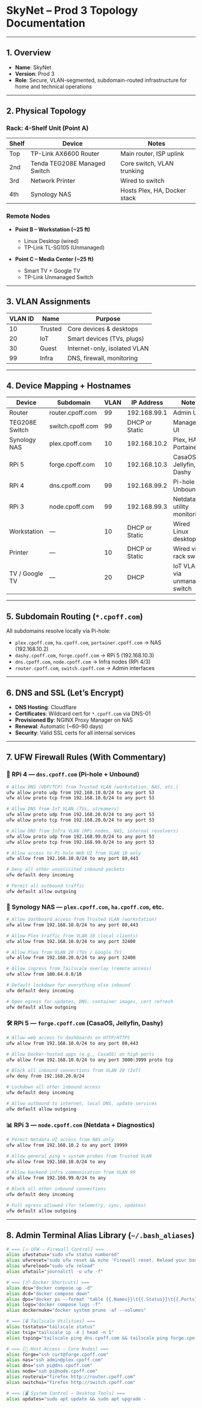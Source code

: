 # SkyNet – Prod 3 Topology Documentation

---

## 1. Overview

- **Name**: SkyNet  
- **Version**: Prod 3  
- **Role**: Secure, VLAN-segmented, subdomain-routed infrastructure for home and technical operations

---

## 2. Physical Topology

### Rack: 4-Shelf Unit (Point A)

| Shelf | Device                       | Notes                           |
|-------|------------------------------|----------------------------------|
| Top   | TP-Link AX6600 Router        | Main router, ISP uplink         |
| 2nd   | Tenda TEG208E Managed Switch | Core switch, VLAN trunking      |
| 3rd   | Network Printer              | Wired to switch                 |
| 4th   | Synology NAS                 | Hosts Plex, HA, Docker stack    |

### Remote Nodes

- **Point B – Workstation (~25 ft)**  
  - Linux Desktop (wired)  
  - TP-Link TL-SG105 (Unmanaged)

- **Point C – Media Center (~25 ft)**  
  - Smart TV + Google TV  
  - TP-Link Unmanaged Switch

---

## 3. VLAN Assignments

| VLAN ID | Name     | Purpose                       |
|---------|----------|-------------------------------|
| 10      | Trusted  | Core devices & desktops       |
| 20      | IoT      | Smart devices (TVs, plugs)    |
| 30      | Guest    | Internet-only, isolated VLAN  |
| 99      | Infra    | DNS, firewall, monitoring     |

---

## 4. Device Mapping + Hostnames

| Device         | Subdomain           | VLAN | IP Address     | Notes                            |
|----------------|----------------------|------|----------------|----------------------------------|
| Router         | router.cpoff.com     | 99   | 192.168.99.1   | Admin UI                         |
| TEG208E Switch | switch.cpoff.com     | 99   | DHCP or Static | Managed UI                       |
| Synology NAS   | plex.cpoff.com       | 10   | 192.168.10.2   | Plex, HA, Portainer              |
| RPi 5          | forge.cpoff.com      | 10   | 192.168.10.3   | CasaOS, Jellyfin, Dashy          |
| RPi 4          | dns.cpoff.com        | 99   | 192.168.99.2   | Pi-hole + Unbound                |
| RPi 3          | node.cpoff.com       | 99   | 192.168.99.3   | Netdata, utility monitoring      |
| Workstation    | —                    | 10   | DHCP or Static | Wired Linux desktop              |
| Printer        | —                    | 10   | DHCP or Static | Wired via rack switch            |
| TV / Google TV | —                    | 20   | DHCP           | IoT VLAN via unmanaged switch    |

---

## 5. Subdomain Routing (`*.cpoff.com`)

All subdomains resolve locally via Pi-hole:

- `plex.cpoff.com`, `ha.cpoff.com`, `portainer.cpoff.com` → NAS (192.168.10.2)  
- `dashy.cpoff.com`, `forge.cpoff.com` → RPi 5 (192.168.10.3)  
- `dns.cpoff.com`, `node.cpoff.com` → Infra nodes (RPi 4/3)  
- `router.cpoff.com`, `switch.cpoff.com` → Admin interfaces  

---

## 6. DNS and SSL (Let’s Encrypt)

- **DNS Hosting**: Cloudflare  
- **Certificates**: Wildcard cert for `*.cpoff.com` via DNS-01  
- **Provisioned By**: NGINX Proxy Manager on NAS  
- **Renewal**: Automatic (~60–90 days)  
- **Security**: Valid SSL certs for all internal services  

---

## 7. UFW Firewall Rules (With Commentary)

### 📡 RPi 4 — `dns.cpoff.com` (Pi-hole + Unbound)

```bash
# Allow DNS (UDP/TCP) from Trusted VLAN (workstation, NAS, etc.)
ufw allow proto udp from 192.168.10.0/24 to any port 53
ufw allow proto tcp from 192.168.10.0/24 to any port 53

# Allow DNS from IoT VLAN (TVs, streamers)
ufw allow proto udp from 192.168.20.0/24 to any port 53
ufw allow proto tcp from 192.168.20.0/24 to any port 53

# Allow DNS from Infra VLAN (RPi nodes, NAS, internal resolvers)
ufw allow proto udp from 192.168.99.0/24 to any port 53
ufw allow proto tcp from 192.168.99.0/24 to any port 53

# Allow access to Pi-hole Web UI from VLAN 10 only
ufw allow from 192.168.10.0/24 to any port 80,443

# Deny all other unsolicited inbound packets
ufw default deny incoming

# Permit all outbound traffic
ufw default allow outgoing
```

### 🧠 Synology NAS — `plex.cpoff.com`, `ha.cpoff.com`, etc.

```bash
# Allow dashboard access from Trusted VLAN (workstation)
ufw allow from 192.168.10.0/24 to any port 80,443

# Allow Plex traffic from VLAN 10 (local clients)
ufw allow from 192.168.10.0/24 to any port 32400

# Allow Plex from VLAN 20 (TVs / Google TV)
ufw allow from 192.168.20.0/24 to any port 32400

# Allow ingress from Tailscale overlay (remote access)
ufw allow from 100.64.0.0/10

# Default lockdown for everything else inbound
ufw default deny incoming

# Open egress for updates, DNS, container images, cert refresh
ufw default allow outgoing
```

### 🛠️ RPi 5 — `forge.cpoff.com` (CasaOS, Jellyfin, Dashy)

```bash
# Allow web access to dashboards on HTTP/HTTPS
ufw allow from 192.168.10.0/24 to any port 80,443

# Allow Docker-hosted apps (e.g., CasaOS) on high ports
ufw allow from 192.168.10.0/24 to any port 3000:3999 proto tcp

# Block all inbound connections from VLAN 20 (IoT)
ufw deny from 192.168.20.0/24

# Lockdown all other inbound access
ufw default deny incoming

# Allow outbound to internet, local DNS, update services
ufw default allow outgoing
```

### 📊 RPi 3 — `node.cpoff.com` (Netdata + Diagnostics)

```bash
# Permit Netdata UI access from NAS only
ufw allow from 192.168.10.2 to any port 19999

# Allow general ping + system probes from Trusted VLAN
ufw allow from 192.168.10.0/24 to any

# Allow backend infra communication from VLAN 99
ufw allow from 192.168.99.0/24 to any

# Block all other inbound connections
ufw default deny incoming

# Full egress allowed (for telemetry, sync, updates)
ufw default allow outgoing
```

---

## 8. Admin Terminal Alias Library (`~/.bash_aliases`)

```bash
# === [🔥 UFW – Firewall Control] ===
alias ufwstatus="sudo ufw status numbered"
alias ufwreset="sudo ufw reset && echo 'Firewall reset. Reload your baseline rules.'"
alias ufwreload="sudo ufw reload"
alias ufwtail="journalctl -u ufw -f"

# === [📦 Docker Shortcuts] ===
alias dcu="docker compose up -d"
alias dcd="docker compose down"
alias dps="docker ps --format 'table {{.Names}}\t{{.Status}}\t{{.Ports}}'"
alias logs="docker compose logs -f"
alias dockernuke="docker system prune -af --volumes"

# === [🔒 Tailscale Utilities] ===
alias tsstatus="tailscale status"
alias tsip="tailscale ip -4 | head -n 1"
alias tsping="tailscale ping dns.cpoff.com && tailscale ping forge.cpoff.com"

# === [🧠 Host Access – Core Nodes] ===
alias forge="ssh curt@forge.cpoff.com"
alias nas="ssh admin@plex.cpoff.com"
alias dns="ssh pi@dns.cpoff.com"
alias node="ssh pi@node.cpoff.com"
alias routerui="firefox http://router.cpoff.com"
alias switchui="firefox http://switch.cpoff.com"

# === [🖥️ System Control – Desktop Tools] ===
alias updates="sudo apt update && sudo apt upgrade -

